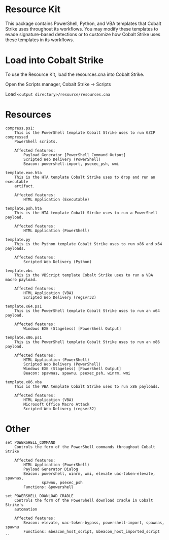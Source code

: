 # Resource Kit

This package contains PowerShell, Python, and VBA templates that Cobalt Strike
uses throughout its workflows. You may modify these templates to evade
signature-based detections or to customize how Cobalt Strike uses these
templates in its workflows.

# Load into Cobalt Strike

To use the Resource Kit, load the resources.cna into Cobalt Strike.

Open the Scripts manager, Cobalt Strike -> Scripts

Load `<output directory>/resource/resources.cna`

# Resources
```
compress.ps1:
	This is the PowerShell template Cobalt Strike uses to run GZIP compressed
	PowerShell scripts. 

	Affected features:
		Payload Generator [PowerShell Command Output]
		Scripted Web Delivery (PowerShell)
		Beacon: powershell-import, psexec_psh, wmi
```

```
template.exe.hta  
	This is the HTA template Cobalt Strike uses to drop and run an executable
	artifact.

	Affected features:
		HTML Application (Executable)
```

```
template.psh.hta  
    This is the HTA template Cobalt Strike uses to run a PowerShell payload.

	Affected features:
		HTML Application (PowerShell)
```

```
template.py
	This is the Python template Cobalt Strike uses to run x86 and x64 payloads.

	Affected features:
		Scripted Web Delivery (Python)
```

```
template.vbs
	This is the VBScript template Cobalt Strike uses to run a VBA macro payload.

	Affected features:
		HTML Application (VBA)
		Scripted Web Delivery (regsvr32)
```

```
template.x64.ps1
	This is the PowerShell template Cobalt Strike uses to run an x64 payload.

	Affected features:
		Windows EXE (Stageless) [PowerShell Output]
```

```
template.x86.ps1
	This is the PowerShell template Cobalt Strike uses to run an x86 payload.

	Affected features:
		HTML Application (PowerShell)
		Scripted Web Delivery (PowerShell)
		Windows EXE (Stageless) [PowerShell Output]
		Beacon: spawnas, spawnu, psexec_psh, winrm, wmi
```

```
template.x86.vba
	This is the VBA template Cobalt Strike uses to run x86 payloads.

	Affected features:
		HTML Application (VBA)
		Microsoft Office Macro Attack
		Scripted Web Delivery (regsvr32)
```

# Other
```
set POWERSHELL_COMMAND
	Controls the form of the PowerShell commands throughout Cobalt Strike

	Affected features:
		HTML Application (PowerShell)
		Payload Generator Dialog
		Beacon: powershell, winrm, wmi, elevate uac-token-elevate, spawnas,
		        spawnu, psexec_psh
		Functions: &powershell		
```

```
set POWERSHELL_DOWNLOAD_CRADLE
	Controls the form of the PowerShell download cradle in Cobalt Strike's
	automation

	Affected features:
		Beacon: elevate, uac-token-bypass, powershell-import, spawnas, spawnu
		Functions: &beacon_host_script, &beacon_host_imported_script
``
